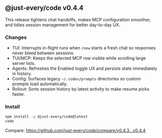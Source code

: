 ## @just-every/code v0.4.4

This release tightens chat handoffs, makes MCP configuration smoother, and tidies session management for better day-to-day UX.

### Changes
- TUI: Interrupts in-flight runs when `/new` starts a fresh chat so responses never bleed between sessions.
- TUI/MCP: Keeps the selected MCP row visible while scrolling large server lists.
- Agents: Refreshes the Enabled toggle UX and persists state immediately in history.
- Config: Surfaces legacy `~/.codex/prompts` directories so custom prompts load automatically.
- Rollout: Sorts session history by latest activity to make resume picks faster.

### Install
```bash
npm install -g @just-every/code@latest
code
```

Compare: https://github.com/just-every/code/compare/v0.4.3...v0.4.4
